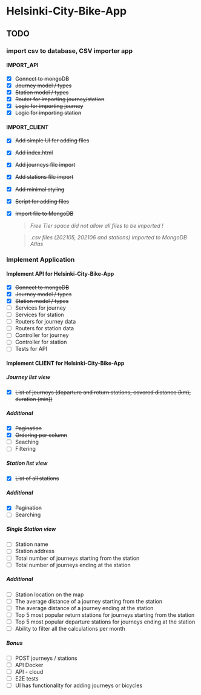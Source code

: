 # Helsinki-City-Bike-App

## TODO

### import csv to database, CSV importer app

#### IMPORT_API

- [x] ~~Connect to mongoDB~~
- [x] ~~Journey model / types~~
- [x] ~~Station model / types~~
- [x] ~~Router for importing journey/station~~
- [x] ~~Logic for importing journey~~
- [x] ~~Logic for importing station~~

#### IMPORT_CLIENT

- [x] ~~Add simple UI for adding files~~
- [x] ~~Add index.html~~
- [x] ~~Add journeys file import~~
- [x] ~~Add stations file import~~
- [x] ~~Add minimal styling~~
- [x] ~~Script for adding files~~

- [x] ~~Import file to MongoDB~~

  > _Free Tier space did not allow all files to be imported !_<br/>

  > _.csv files (202105, 202106 and stations) imported to MongoDB Atlas_

### Implement Application

#### Implement API for Helsinki-City-Bike-App

- [x] ~~Connect to mongoDB~~
- [x] ~~Journey model / types~~
- [x] ~~Station model / types~~
- [ ] Services for journey
- [ ] Services for station
- [ ] Routers for journey data
- [ ] Routers for station data
- [ ] Controller for journey
- [ ] Controller for station
- [ ] Tests for API

#### Implement CLIENT for Helsinki-City-Bike-App

##### Journey list view

- [x] ~~List of journeys (departure and return stations, covered distance (km), duration (min))~~

##### Additional

- [x] ~~Pagination~~
- [x] ~~Ordering per column~~
- [ ] Seaching
- [ ] Filtering

##### Station list view

- [x] ~~List of all stations~~

##### Additional

- [x] ~~Pagination~~
- [ ] Searching

##### Single Station view

- [ ] Station name
- [ ] Station address
- [ ] Total number of journeys starting from the station
- [ ] Total number of journeys ending at the station

##### Additional

- [ ] Station location on the map
- [ ] The average distance of a journey starting from the station
- [ ] The average distance of a journey ending at the station
- [ ] Top 5 most popular return stations for journeys starting from the station
- [ ] Top 5 most popular departure stations for journeys ending at the station
- [ ] Ability to filter all the calculations per month

##### Bonus

- [ ] POST journeys / stations
- [ ] API Docker
- [ ] API - cloud
- [ ] E2E tests
- [ ] UI has functionality for adding journeys or bicycles

